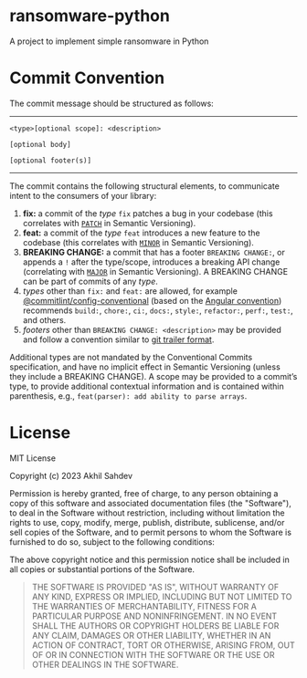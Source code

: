 # ransomware-python
A project to implement simple ransomware in Python

# Commit Convention

The commit message should be structured as follows:

----------

```
<type>[optional scope]: <description>

[optional body]

[optional footer(s)]

```

----------

The commit contains the following structural elements, to communicate intent to the consumers of your library:

1.  **fix:**  a commit of the  _type_  `fix`  patches a bug in your codebase (this correlates with  [`PATCH`](http://semver.org/#summary)  in Semantic Versioning).
2.  **feat:**  a commit of the  _type_  `feat`  introduces a new feature to the codebase (this correlates with  [`MINOR`](http://semver.org/#summary)  in Semantic Versioning).
3.  **BREAKING CHANGE:**  a commit that has a footer  `BREAKING CHANGE:`, or appends a  `!`  after the type/scope, introduces a breaking API change (correlating with  [`MAJOR`](http://semver.org/#summary)  in Semantic Versioning). A BREAKING CHANGE can be part of commits of any  _type_.
4.  _types_  other than  `fix:`  and  `feat:`  are allowed, for example  [@commitlint/config-conventional](https://github.com/conventional-changelog/commitlint/tree/master/%40commitlint/config-conventional)  (based on the  [Angular convention](https://github.com/angular/angular/blob/22b96b9/CONTRIBUTING.md#-commit-message-guidelines)) recommends  `build:`,  `chore:`,  `ci:`,  `docs:`,  `style:`,  `refactor:`,  `perf:`,  `test:`, and others.
5.  _footers_  other than  `BREAKING CHANGE: <description>`  may be provided and follow a convention similar to  [git trailer format](https://git-scm.com/docs/git-interpret-trailers).

Additional types are not mandated by the Conventional Commits specification, and have no implicit effect in Semantic Versioning (unless they include a BREAKING CHANGE).  A scope may be provided to a commit’s type, to provide additional contextual information and is contained within parenthesis, e.g.,  `feat(parser): add ability to parse arrays`.

# License


MIT License

Copyright (c) 2023 Akhil Sahdev

Permission is hereby granted, free of charge, to any person obtaining a copy
of this software and associated documentation files (the "Software"), to deal
in the Software without restriction, including without limitation the rights
to use, copy, modify, merge, publish, distribute, sublicense, and/or sell
copies of the Software, and to permit persons to whom the Software is
furnished to do so, subject to the following conditions:

The above copyright notice and this permission notice shall be included in all
copies or substantial portions of the Software.

> THE SOFTWARE IS PROVIDED "AS IS", WITHOUT WARRANTY OF ANY KIND,
> EXPRESS OR IMPLIED, INCLUDING BUT NOT LIMITED TO THE WARRANTIES OF
> MERCHANTABILITY, FITNESS FOR A PARTICULAR PURPOSE AND NONINFRINGEMENT.
> IN NO EVENT SHALL THE AUTHORS OR COPYRIGHT HOLDERS BE LIABLE FOR ANY
> CLAIM, DAMAGES OR OTHER LIABILITY, WHETHER IN AN ACTION OF CONTRACT,
> TORT OR OTHERWISE, ARISING FROM, OUT OF OR IN CONNECTION WITH THE
> SOFTWARE OR THE USE OR OTHER DEALINGS IN THE SOFTWARE.
